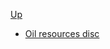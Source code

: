 <!-- oil resource discipline sidebar.md -->
[Up](../../)

* [Oil resources disc](oil_resource_disc)
